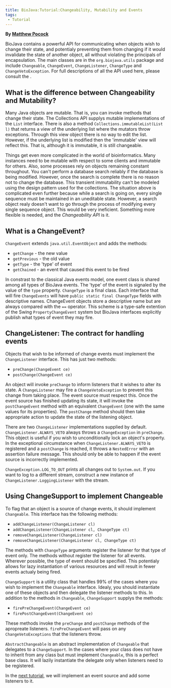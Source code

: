 ```yaml
---
title: BioJava:Tutorial:Changeability, Mutability and Events
tags:
 - Tutorial
---
```


**By [Matthew Pocock](mailto:mrp@sanger.ac.uk)**

BioJava contains a powerful API for communicating when objects wish to
change their state, and potentialy preventing them from changing if it
would invalidate the state of another object, all without violating the
principals of encapsulation. The main classes are in the
`org.biojava.utils` package and include `Changeable`, `ChangeEvent`,
`ChangeListener`, `ChangeType` and `ChangeVetoException`. For full
descriptions of all the API used here, please consult the .

What is the difference between Changeability and Mutability?
------------------------------------------------------------

Many Java objects are mutable. That is, you can invoke methods that
change their state. The Collections API supplys mutable implementations
of the `List` interface. There is also a method
`Collections.immutableList(List l)` that returns a view of the
underlying list where the mutators throw exceptions. Through this view
object there is no way to edit the list. However, if the underlying list
is modified then the 'immutable' view will reflect this. That is,
although it is immutable, it is still changeable.

Things get even more complicated in the world of bioinformatics. Many
instances need to be mutable with respect to some clients and immutable
for others. Also, some processes rely on objects remaining constant
throughout. You can't perform a database search reliably if the database
is being modified. However, once the search is complete there is no
reason not to change the database. This transient immutability can't be
modeled using the design pattern used for the collections. The situation
above is complicated even further because while a search is going on,
every single sequence must be maintained in an uneditable state.
However, a search object realy doesn't want to go through the process of
modifying every single sequence object. This would be very ineficient.
Something more flexible is needed, and the *Changeability API* is it.

What is a ChangeEvent?
----------------------

`ChangeEvent` extends `java.util.EventObject` and adds the methods:

-   `getChange` - the new value
-   `getPrevious` - the old value
-   `getType` - the 'type' of event
-   `getChained` - an event that caused this event to be fired

In constrast to the classical Java events model, one event class is
shared among all types of BioJava events. The 'type' of the event is
signaled by the value of the `type` property. `ChangeType` is a final
class. Each interface that will fire `ChangeEvents` will have
`public static final ChangeType` fields with descriptive names.
ChangeEvent objects store a descriptive name but are always compared
with the `==` operator. This scheme is a type-safe extention of the
Swing `PropertyChangeEvent` system but BioJava interfaces explicitly
publish what types of event they may fire.

ChangeListener: The contract for handling events
------------------------------------------------

Objects that wish to be informed of change events must implement the
`ChangeListener` interface. This has just two methods:

-   `preChange(ChangeEvent ce)`
-   `postChange(ChangeEvent ce)`

An object will invoke `preChange` to inform listeners that it wishes to
alter its state. A `ChangeListener` may fire a `ChangeVetoException` to
prevent this change from taking place. The event source must respect
this. Once the event source has finished updating its state, it will
invoke the `postChangeEvent` method with an equivalent `ChangeEvent`
(one with the same values for its properties). The `postChange` method
should then take appropriate action to update the state of the listening
object.

There are two `ChangeListener` implementations supplied by default.
`ChangeListener.ALWAYS_VETO` always throws a `ChangeException` in
`preChange`. This object is useful if you wish to unconditionally lock
an object's property. In the exceptional circumstance when
`ChangeListener.ALWAYS_VETO` is registered and a `postChange` is
reached, it throws a `NestedError` with an assertion failure message.
This should only be able to happen if the event source is incorrectly
implemented.

`ChangeException.LOG_TO_OUT` prints all changes out to `System.out`. If
you want to log to a different stream, construct a new instance of
`ChangeListener.LoggingListener` with the stream.

Using ChangeSupport to implement Changeable
-------------------------------------------

To flag that an object is a source of change events, it should implement
`Changeable`. This interface has the following methods:

-   `addChangeListener(ChangeListener cl)`
-   `addChangeListener(ChangeListener cl, ChangeType ct)`
-   `removeChangeListener(ChangeListener cl)`
-   `removeChangeListener(ChangeListener cl, ChangeType ct)`

The methods with `ChangeType` arguments register the listener for that
type of event only. The methods without register the listener for all
events. Wherever possible, the type of event should be specified. This
potentialy allows for lazy instantiation of various resources and will
result in fewer events actualy being fired.

`ChangeSupport` is a utility class that handles 99% of the cases where
you wish to implement the `Changeable` interface. Idealy, you should
instantiate one of these objects and then delegate the listener methods
to this. In addition to the methods in `Changeable`, `ChangeSupport`
supplys the methods:

-   `firePreChangeEvent(ChangeEvent ce)`
-   `firePostChangeEvent(ChangeEvent ce)`

These methods invoke the `preChange` and `postChange` methods of the
apropreate listeners. `firePreChangeEvent` will pass on any
`ChangeVetoExceptions` that the listeners throw.

`AbstractChangeable` is an abstract implementation of `Changeable` that
delegates to a `ChangeSupport`. In the cases where your class does not
have to inherit from any class but must implement `Changeable`, this is
a perfect base class. It will lazily instantiate the delegate only when
listeners need to be registered.

In the [next
tutorial](BioJava:Tutorial:ChangeEvent_example_using_Distribution_objects "wikilink"),
we will implement an event source and add some listeners to it.

